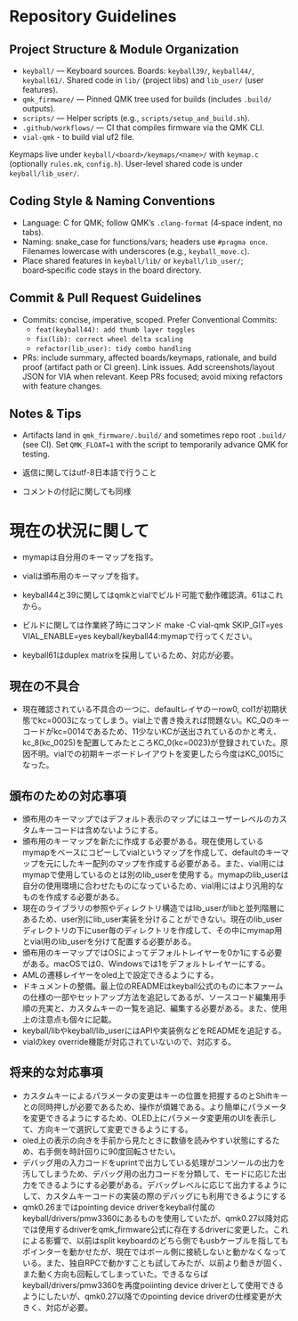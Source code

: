 # Repository Guidelines

## Project Structure & Module Organization
- `keyball/` — Keyboard sources. Boards: `keyball39/`, `keyball44/`, `keyball61/`. Shared code in `lib/` (project libs) and `lib_user/` (user features).
- `qmk_firmware/` — Pinned QMK tree used for builds (includes `.build/` outputs).
- `scripts/` — Helper scripts (e.g., `scripts/setup_and_build.sh`).
- `.github/workflows/` — CI that compiles firmware via the QMK CLI.
- `vial-qmk` - to build vial uf2 file.

Keymaps live under `keyball/<board>/keymaps/<name>/` with `keymap.c` (optionally `rules.mk`, `config.h`). User-level shared code is under `keyball/lib_user/`.

## Coding Style & Naming Conventions
- Language: C for QMK; follow QMK’s `.clang-format` (4‑space indent, no tabs).
- Naming: snake_case for functions/vars; headers use `#pragma once`. Filenames lowercase with underscores (e.g., `keyball_move.c`).
- Place shared features in `keyball/lib/` or `keyball/lib_user/`; board‑specific code stays in the board directory.

## Commit & Pull Request Guidelines
- Commits: concise, imperative, scoped. Prefer Conventional Commits:
  - `feat(keyball44): add thumb layer toggles`
  - `fix(lib): correct wheel delta scaling`
  - `refactor(lib_user): tidy combo handling`
- PRs: include summary, affected boards/keymaps, rationale, and build proof (artifact path or CI green). Link issues. Add screenshots/layout JSON for VIA when relevant. Keep PRs focused; avoid mixing refactors with feature changes.

## Notes & Tips
- Artifacts land in `qmk_firmware/.build/` and sometimes repo root `.build/` (see CI). Set `QMK_FLOAT=1` with the script to temporarily advance QMK for testing.

- 返信に関してはutf-8日本語で行うこと
- コメントの付記に関しても同様

# 現在の状況に関して
- mymapは自分用のキーマップを指す。

- vialは頒布用のキーマップを指す。

- keyball44と39に関してはqmkとvialでビルド可能で動作確認済。61はこれから。
- ビルドに関しては作業終了時にコマンド make -C vial-qmk SKIP_GIT=yes VIAL_ENABLE=yes keyball/keyball44:mymapで行ってください。

- keyball61はduplex matrixを採用しているため、対応が必要。

## 現在の不具合
- 現在確認されている不具合の一つに、defaultレイヤのーrow0, col1が初期状態でkc=0003になってしまう。vial上で書き換えれば問題ない。KC_Qのキーコードがkc=0014であるため、11少ないKCが送出されているのかと考え、kc_8(kc_0025)を配置してみたところKC_0(kc=0023)が登録されていた。原因不明。vialでの初期キーボードレイアウトを変更したら今度はKC_0015になった。

## 頒布のための対応事項
- 頒布用のキーマップではデフォルト表示のマップにはユーザーレベルのカスタムキーコードは含めないようにする。
- 頒布用のキーマップを新たに作成する必要がある。現在使用しているmymapをベースにコピーしてvialというマップを作成して、defaultのキーマップを元にしたキー配列のマップを作成する必要がある。また、vial用にはmymapで使用しているのとは別のlib_userを使用する。mymapのlib_userは自分の使用環境に合わせたものになっているため、vial用にはより汎用的なものを作成する必要がある。
- 現在のライブラリの参照やディレクトリ構造ではlib_userがlibと並列階層にあるため、user別にlib_user実装を分けることができない。現在のlib_userディレクトリの下にuser毎のディレクトリを作成して、その中にmymap用とvial用のlib_userを分けて配置する必要がある。
- 頒布用のキーマップではOSによってデフォルトレイヤーを0か1にする必要がある。macOSでは0、Windowsでは1をデフォルトレイヤーにする。
- AMLの遷移レイヤーをoled上で設定できるようにする。
- ドキュメントの整備。最上位のREADMEはkeyball公式のものに本ファームの仕様の一部やセットアップ方法を追記してあるが、ソースコード編集用手順の充実と、カスタムキーの一覧を追記、編集する必要がある。また、使用上の注意点も個々に記載。
- keyball/libやkeyball/lib_userにはAPIや実装例などをREADMEを追記する。
- vialのkey override機能が対応されていないので、対応する。

## 将来的な対応事項
- カスタムキーによるパラメータの変更はキーの位置を把握するのとShiftキーとの同時押しが必要であるため、操作が煩雑である。より簡単にパラメータを変更できるようにするため、OLED上にパラメータ変更用のUIを表示して、方向キーで選択して変更できるようにする。
- oled上の表示の向きを手前から見たときに数値を読みやすい状態にするため、右手側を時計回りに90度回転させたい。
- デバッグ用の入力コードをuprintで出力している処理がコンソールの出力を汚してしまうため、デバッグ用の出力コードを分類して、モードに応じた出力をできるようにする必要がある。デバッグレベルに応じて出力するようにして、カスタムキーコードの実装の際のデバッグにも利用できるようにする
- qmk0.26まではpointing device driverをkeyball付属のkeyball/drivers/pmw3360にあるものを使用していたが、qmk0.27以降対応では使用するdriverをqmk_firmware公式に存在するdriverに変更した。これによる影響で、以前はsplit keyboardのどちら側でもusbケーブルを指してもポインターを動かせたが、現在ではボール側に接続しないと動かなくなっている。また、独自RPCで動かすことも試してみたが、以前より動きが固く、また動く方向も回転してしまっていた。できるならばkeyball/drivers/pmw3360を再度poiinting device driverとして使用できるようにしたいが、qmk0.27以降でのpointing device driverの仕様変更が大きく、対応が必要。
